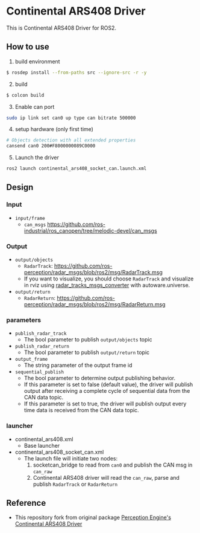 # Continental ARS408 Driver

This is Continental ARS408 Driver for ROS2.

## How to use

1. build environment

```sh
$ rosdep install --from-paths src --ignore-src -r -y
```

2. build

```sh
$ colcon build
```

3. Enable can port

```sh
sudo ip link set can0 up type can bitrate 500000
```

4. setup hardware (only first time)

```sh
# Objects detection with all extended properties
cansend can0 200#F8000000089C0000
```

5. Launch the driver

```sh
ros2 launch continental_ars408_socket_can.launch.xml
```

## Design
### Input

- `input/frame`
  - `can_msgs` <https://github.com/ros-industrial/ros_canopen/tree/melodic-devel/can_msgs>

### Output

- `output/objects`
  - `RadarTrack`: <https://github.com/ros-perception/radar_msgs/blob/ros2/msg/RadarTrack.msg>
  - If you want to visualize, you should choose `RadarTrack` and visualize in rviz using [radar_tracks_msgs_converter](https://github.com/autowarefoundation/autoware.universe/tree/main/perception/radar_tracks_msgs_converter) with autoware.universe.
- `output/return`
  - `RadarReturn`: <https://github.com/ros-perception/radar_msgs/blob/ros2/msg/RadarReturn.msg>

### parameters

- `publish_radar_track`
  - The bool parameter to publish `output/objects` topic
- `publish_radar_return`
  - The bool parameter to publish `output/return` topic
- `output_frame`
  - The string parameter of the output frame id
- `sequential_publish`
  - The bool parameter to determine output publishing behavior.
  - If this parameter is set to false (default value), the driver will publish output after receiving a complete cycle of sequential data from the CAN data topic.
  - If this parameter is set to true, the driver will publish output every time data is received from the CAN data topic.

### launcher

- continental_ars408.xml
  - Base launcher
- continental_ars408_socket_can.xml
  - The launch file will initiate two nodes:
    1. socketcan_bridge to read from `can0` and publish the CAN msg in `can_raw`
    1. Continental ARS408 driver will read the `can_raw`, parse and publish `RadarTrack` or `RadarReturn`

## Reference

- This repository fork from original package [Perception Engine's Continental ARS408 Driver](https://gitlab.com/perceptionengine/pe-drivers/ars408_ros)
